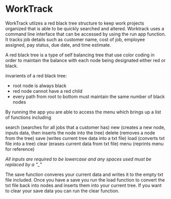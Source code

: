# WorkTrack

WorkTrack utlizes a red black tree structure to keep work projects organized that is able to be quickly searched and altered. Worktrack uses a command line interface that can be accessed by using the run app function. It tracks job details such as customer name, cost of job, employee assigned, pay status, due date, and time estimate. 

A red black tree is a type of self balancing tree that use color coding in order to maintain the balance with each node being designated either red or black.

invarients of a red black tree:

- root node is always black
-  red node cannot have a red child
- every path from root to bottom must maintain the same number of black nodes

By running the app you are able to access the menu which brings up a list of functions including

search (searches for all jobs that a customer has)
new (creates a new node, inputs data, then inserts the node into the tree)
delete (removes a node from the tree)
save (writes current tree data into a txt file)
load (converts txt file into a tree)
clear (erases current data from txt file)
menu (reprints menu for reference)

*All inputs are required to be lowercase and any spaces used must be replaced by a "_"*

The save function converes your current data and writes it to the empty txt file included. Once you have a save you run the load function to convert the txt file back into nodes and inserts them into your current tree. If you want to clear your save data you can run the clear function.
